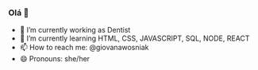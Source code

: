 ### Olá 👋

- 🔭 I’m currently working as Dentist
- 🌱 I’m currently learning HTML, CSS, JAVASCRIPT, SQL, NODE, REACT
- 📫 How to reach me: @giovanawosniak
- 😄 Pronouns: she/her


